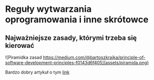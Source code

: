 # Reguły wytwarzania oprogramowania i inne skrótowce

## Najważniejsze zasady, którymi trzeba się kierować

![Piramidka zasad https://medium.com/@bartoszkrajka/principle-of-software-development-principles-f0143d6f405](assets/piramida.png)

Bardzo dobry artykuł o tym [link](https://medium.com/@bartoszkrajka/principle-of-software-development-principles-f0143d6f405)
